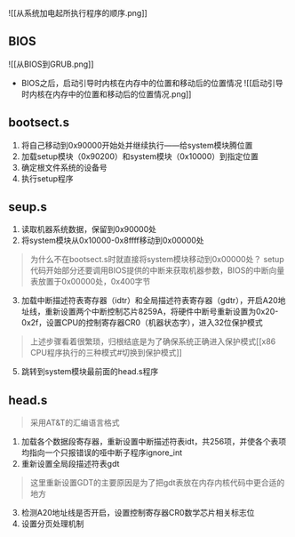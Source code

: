 ![[从系统加电起所执行程序的顺序.png]]

## BIOS
![[从BIOS到GRUB.png]]
+ BIOS之后，启动引导时内核在内存中的位置和移动后的位置情况
![[启动引导时内核在内存中的位置和移动后的位置情况.png]]
## bootsect.s
1. 将自己移动到0x90000开始处并继续执行——给system模块腾位置
2. 加载setup模块（0x90200）和system模块（0x10000）到指定位置
3. 确定根文件系统的设备号
4. 执行setup程序
## seup.s
1. 读取机器系统数据，保留到0x90000处
2. 将system模块从0x10000-0x8ffff移动到0x00000处
> 为什么不在bootsect.s时就直接将system模块移动到0x00000处？
> setup代码开始部分还要调用BIOS提供的中断来获取机器参数，BIOS的中断向量表放置于0x00000处，0x400字节
3. 加载中断描述符表寄存器（idtr）和全局描述符表寄存器（gdtr），开启A20地址线，重新设置两个中断控制芯片8259A，将硬件中断号重新设置为0x20-0x2f，设置CPU的控制寄存器CR0（机器状态字），进入32位保护模式
>上述步骤看着很繁琐，归根结底是为了确保系统正确进入保护模式[[x86 CPU程序执行的三种模式#切换到保护模式]]
5. 跳转到system模块最前面的head.s程序

## head.s
> 采用AT&T的汇编语言格式
1. 加载各个数据段寄存器，重新设置中断描述符表idt，共256项，并使各个表项均指向一个只报错误的哑中断子程序ignore_int
2. 重新设置全局段描述符表gdt
> 这里重新设置GDT的主要原因是为了把gdt表放在内存内核代码中更合适的地方
3. 检测A20地址线是否开启，设置控制寄存器CR0数学芯片相关标志位
4. 设置分页处理机制
